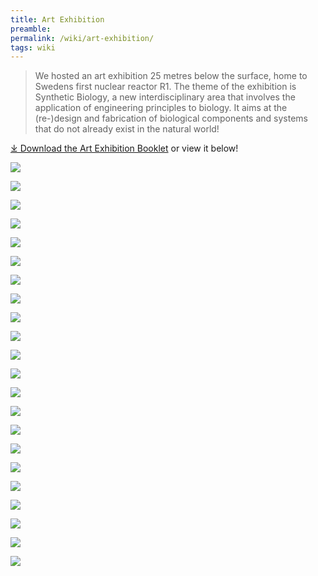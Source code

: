 ```yaml
---
title: Art Exhibition
preamble:
permalink: /wiki/art-exhibition/
tags: wiki
---
```


> We hosted an art exhibition 25 metres below the surface, home to Swedens first nuclear reactor R1. The theme of the exhibition is Synthetic Biology, a new interdisciplinary area that involves the application of engineering principles to biology. It aims at the (re-)design and fabrication of biological components and systems that do not already exist in the natural world!

[⤓ Download the Art Exhibition Booklet](https://2019.igem.org/wiki/images/2/2f/T--Stockholm--igem-stockholm-2019-art_exhibition_booklet.pdf) or view it below!

![](https://2019.igem.org/wiki/images/4/4e/T--Stockholm--191013_Art_Exhibition_Booklet_10_JJ.jpeg)

![](https://2019.igem.org/wiki/images/d/df/T--Stockholm--191013_Art_Exhibition_Booklet_10_JJ2.jpeg)

![](https://2019.igem.org/wiki/images/f/f8/T--Stockholm--191013_Art_Exhibition_Booklet_10_JJ3.jpeg)

![](https://2019.igem.org/wiki/images/4/47/T--Stockholm--191013_Art_Exhibition_Booklet_10_JJ4.jpeg)

![](https://2019.igem.org/wiki/images/3/34/T--Stockholm--191013_Art_Exhibition_Booklet_10_JJ5.jpeg)

![](https://2019.igem.org/wiki/images/f/f9/T--Stockholm--191013_Art_Exhibition_Booklet_10_JJ6.jpeg)

![](https://2019.igem.org/wiki/images/8/83/T--Stockholm--191013_Art_Exhibition_Booklet_10_JJ7.jpeg)

![](https://2019.igem.org/wiki/images/0/00/T--Stockholm--191013_Art_Exhibition_Booklet_10_JJ8.jpeg)

![](https://2019.igem.org/wiki/images/4/46/T--Stockholm--191013_Art_Exhibition_Booklet_10_JJ9.jpeg)

![](https://2019.igem.org/wiki/images/3/32/T--Stockholm--191013_Art_Exhibition_Booklet_10_JJ10.jpeg)

![](https://2019.igem.org/wiki/images/6/61/T--Stockholm--191013_Art_Exhibition_Booklet_10_JJ11.jpeg)

![](https://2019.igem.org/wiki/images/4/4f/T--Stockholm--191013_Art_Exhibition_Booklet_10_JJ12.jpeg)

![](https://2019.igem.org/wiki/images/6/63/T--Stockholm--191013_Art_Exhibition_Booklet_10_JJ13.jpeg)

![](https://2019.igem.org/wiki/images/a/af/T--Stockholm--191013_Art_Exhibition_Booklet_10_JJ14.jpeg)

![](https://2019.igem.org/wiki/images/9/92/T--Stockholm--191013_Art_Exhibition_Booklet_10_JJ15.jpeg)

![](https://2019.igem.org/wiki/images/6/6c/T--Stockholm--191013_Art_Exhibition_Booklet_10_JJ16.jpeg)

![](https://2019.igem.org/wiki/images/6/6c/T--Stockholm--191013_Art_Exhibition_Booklet_10_JJ16.jpeg)

![](https://2019.igem.org/wiki/images/1/11/T--Stockholm--191013_Art_Exhibition_Booklet_10_JJ17.jpeg)

![](https://2019.igem.org/wiki/images/3/38/T--Stockholm--191013_Art_Exhibition_Booklet_10_JJ18.jpeg)

![](https://2019.igem.org/wiki/images/b/ba/T--Stockholm--191013_Art_Exhibition_Booklet_10_JJ19.jpeg)

![](https://2019.igem.org/wiki/images/9/93/T--Stockholm--191013_Art_Exhibition_Booklet_10_JJ20.jpeg)

![](https://2019.igem.org/wiki/images/8/8c/T--Stockholm--191013_Art_Exhibition_Booklet_10_JJ21.jpeg)

